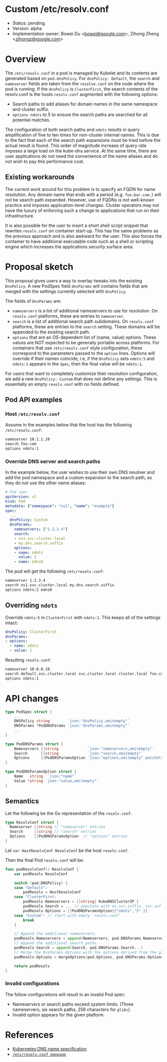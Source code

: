 # Custom /etc/resolv.conf

* Status: pending
* Version: alpha
* Implementation owner: Bowei Du <[bowei@google.com](mailto:bowei@google.com)>,
  Zihong Zheng <[zihongz@google.com](mailto:zihongz@google.com)>

# Overview

The `/etc/resolv.conf` in a pod is managed by Kubelet and its contents are
generated based on `pod.dnsPolicy`. For `dnsPolicy: Default`, the `search` and
`nameserver` fields are taken from the `resolve.conf` on the node where the pod
is running. If the `dnsPolicy` is `ClusterFirst`, the search contents of the
resolv.conf is the hosts `resolv.conf` augmented with the following options:

*   Search paths to add aliases for domain names in the same namespace and
    cluster suffix.
*   `options ndots` to 5 to ensure the search paths are searched for all
    potential matches.

The configuration of both search paths and `ndots` results in query
amplification of five to ten times for non-cluster internal names. This is due
to the fact that each of the search path expansions must be tried before the
actual result is found. This order of magnitude increase of query rate imposes a
large load on the kube-dns service. At the same time, there are user
applications do not need the convenience of the name aliases and do not wish to
pay this performance cost.


## Existing workarounds

The current work around for this problem is to specify an FQDN for name
resolution. Any domain name that ends with a period (e.g. `foo.bar.com.`) will
not be search path expanded. However, use of FQDNs is not well-known practice
and imposes application-level changes. Cluster operators may not have the luxury
of enforcing such a change to applications that run on their infrastructure.

It is also possible for the user to insert a short shell script snippet that
rewrites `resolv.conf` on container start-up. This has the same problems as the
previous approach and is also awkward for the user. This also forces the
container to have additional executable code such as a shell or scripting engine
which increases the applications security surface area.


# Proposal sketch

This proposal gives users a way to overlay tweaks into the existing
`DnsPolicy`. A new PodSpec field `dnsParams` will contains fields that are
merged with the settings currently selected with `DnsPolicy`.

The fields of `DnsParams` are:

* `nameservers` is a list of additional nameservers to use for resolution. On
  `resolv.conf` platforms, these are entries to `nameserver`.
* `search` is a list of additional search path subdomains. On `resolv.conf`
  platforms, these are entries to the `search` setting. These domains will be
  appended to the existing search path.
* `options` that are an OS-dependent list of (name, value) options. These values
  are NOT expected to be generally portable across platforms. For containers that
  use `/etc/resolv.conf` style configuration, these correspond to the parameters
  passed to the `option` lines. Options will override if their names coincide,
  i.e, if the `DnsPolicy` sets `ndots:5` and `ndots:1` appears in the `Spec`,
  then the final value will be `ndots:1`.

For users that want to completely customize their resolution configuration, we
add a new `DnsPolicy: Custom` that does not define any settings. This is
essentially an empty `resolv.conf` with no fields defined.

## Pod API examples

### Host `/etc/resolv.conf`

Assume in the examples below that the host has the following `/etc/resolv.conf`:

```bash
nameserver 10.1.1.10
search foo.com
options ndots:1
```

### Override DNS server and search paths

In the example below, the user wishes to use their own DNS resolver and add the
pod namespace and a custom expansion to the search path, as they do not use the
other name aliases:

```yaml
# Pod spec
apiVersion: v1
kind: Pod
metadata: {"namespace": "ns1", "name": "example"}
spec:
  ...
  dnsPolicy: Custom
  dnsParams:
    nameservers: ["1.2.3.4"]
    search:
    - ns1.svc.cluster.local
    - my.dns.search.suffix
    options:
    - name: ndots
      value: 2
    - name: edns0
```

The pod will get the following `/etc/resolv.conf`:

```bash
nameserver 1.2.3.4
search ns1.svc.cluster.local my.dns.search.suffix
options ndots:2 edns0
```

## Overriding `ndots`

Override `ndots:5` in `ClusterFirst` with `ndots:1`. This keeps all of the
settings intact:

```yaml
dnsPolicy: ClusterFirst
dnsParams:
- options:
  - name: ndots
  - value: 1
```

Resulting `resolv.conf`:

```bash
nameserver 10.0.0.10
search default.svc.cluster.local svc.cluster.local cluster.local foo.com
options ndots:1
```

# API changes

```go
type PodSpec struct {
    ...
    DNSPolicy string        `json:"dnsPolicy,omitempty"`
    DNSParams *PodDNSParams `json:"dnsParams,omitempty"`
    ...
}

type PodDNSParams struct {
    Nameservers []string             `json:"nameservers,omitempty"`
    Search      []string             `json:"search,omitempty"`
    Options     []PodDNSParamsOption `json:"options,omitempty" patchStrategy:"merge" patchMergeKey:"name"`
}

type PodDNSParamsOption struct {
    Name   string  `json:"name"`
    Value *string `json:"value,omitempty"`
}
```

## Semantics

Let the following be the Go representation of the `resolv.conf`:

```go
type ResolvConf struct {
  Nameserver []string // "nameserver" entries
  Search     []string // "search" entries
  Options    []PodDNSParamsOption  // "options" entries
}
```

Let `var HostResolvConf ResolvConf` be the host `resolv.conf`.

Then the final Pod `resolv.conf` will be:

```go
func podResolvConf() ResolvConf {
    var podResolv ResolvConf

    switch (pod.DNSPolicy) {
    case "Default":
        podResolv = HostResolvConf
    case "ClusterFirst:
        podResolv.Nameservers = []string{ KubeDNSClusterIP }
        podResolv.Search = ... // populate with ns.svc.suffix, svc.suffix, suffix, host entries...
        podResolv.Options = []PodDNSParamsOption{{"ndots","5" }}
    case "Custom": // start with empty `resolv.conf`
        break
    }

    // Append the additional nameservers.
    podResolv.Nameservers = append(Nameservers, pod.DNSParams.Nameservers...)
    // Append the additional search paths.
    podResolv.Search = append(Search, pod.DNSParams.Search...)
    // Merge the DnsParams.Options with the options derived from the given DNSPolicy.
    podResolv.Options = mergeOptions(pod.Options, pod.DNSParams.Options)

    return podResolv
}
```

### Invalid configurations

The follow configurations will result in an invalid Pod spec:

* Nameservers or search paths exceed system limits. (Three nameservers, six
  search paths, 256 characters for `glibc`).
* Invalid option appears for the given platform.

# References

*   [Kubernetes DNS name specification](https://github.com/kubernetes/dns/blob/master/docs/specification.md)
*   [`/etc/resolv.conf manpage`](http://manpages.ubuntu.com/manpages/zesty/man5/resolv.conf.5.html)
